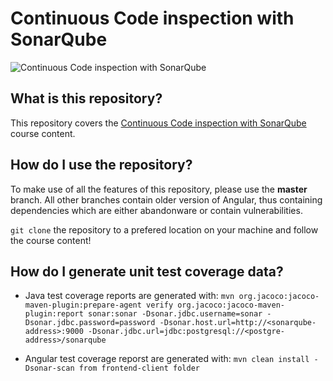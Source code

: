 # Continuous Code inspection with SonarQube
![Continuous Code inspection with SonarQube](https://github.com/WhiteLord/sonar-jenkins/blob/master/Continuous-code-inspection-with-sonarqube.png?raw=true)

## What is this repository?
This repository covers the [Continuous Code inspection with SonarQube](https://www.udemy.com/course/continuous-code-inspection-with-sonarqube) course content.

## How do I use the repository?
To make use of all the features of this repository, please use the **master** branch.
All other branches contain older version of Angular, thus containing dependencies which are either abandonware or contain vulnerabilities.

`git clone` the repository to a prefered location on your machine and follow the course content!

## How do I generate unit test coverage data? 

- Java test coverage reports are generated with: 
` mvn org.jacoco:jacoco-maven-plugin:prepare-agent verify org.jacoco:jacoco-maven-plugin:report sonar:sonar -Dsonar.jdbc.username=sonar -Dsonar.jdbc.password=password -Dsonar.host.url=http://<sonarqube-address>:9000 -Dsonar.jdbc.url=jdbc:postgresql://<postgre-address>/sonarqube `

- Angular test coverage reporst are generated with:
`mvn clean install -Dsonar-scan from frontend-client folder`